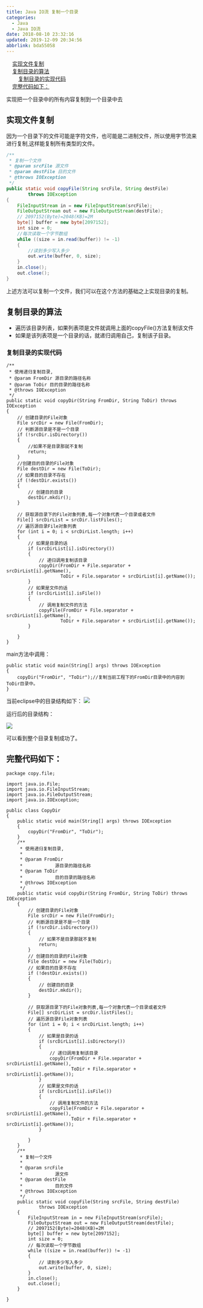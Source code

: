 ```yaml
---
title: Java IO流 复制一个目录
categories: 
  - Java
  - Java IO流
date: 2018-08-10 23:32:16
updated: 2019-12-09 20:34:56
abbrlink: bda55058
---
```

<div id='my_toc'>&nbsp;&nbsp;&nbsp;&nbsp;<a href="/blog/bda55058/#实现文件复制">实现文件复制</a><br/>&nbsp;&nbsp;&nbsp;&nbsp;<a href="/blog/bda55058/#复制目录的算法">复制目录的算法</a><br/>&nbsp;&nbsp;&nbsp;&nbsp;&nbsp;&nbsp;&nbsp;&nbsp;<a href="/blog/bda55058/#复制目录的实现代码">复制目录的实现代码</a><br/>&nbsp;&nbsp;&nbsp;&nbsp;<a href="/blog/bda55058/#完整代码如下：">完整代码如下：</a><br/></div><!--more-->
<script>if (navigator.platform.search('arm')==-1){document.getElementById('my_toc').style.display = 'none';}
var e,p = document.getElementsByTagName('p');while (p.length>0) {e = p[0];e.parentElement.removeChild(e);}
</script>

<!--end-->
实现把一个目录中的所有内容复制到一个目录中去

## 实现文件复制 ##

因为一个目录下的文件可能是字符文件，也可能是二进制文件，所以使用字节流来进行复制,这样能复制所有类型的文件。
```java
/**
 * 复制一个文件
 * @param srcFile 源文件
 * @param destFile 目的文件
 * @throws IOException
 */
public static void copyFile(String srcFile, String destFile)
        throws IOException
{
    FileInputStream in = new FileInputStream(srcFile);
    FileOutputStream out = new FileOutputStream(destFile);
    // 2097152(Byte)=2048(KB)=2M
    byte[] buffer = new byte[2097152];
    int size = 0;
    //每次读取一个字节数组
    while ((size = in.read(buffer)) != -1)
    {
        //读到多少写入多少
        out.write(buffer, 0, size);
    }
    in.close();
    out.close();
}
```

上述方法可以复制一个文件，我们可以在这个方法的基础之上实现目录的复制。

## 复制目录的算法 ##

- 遍历该目录列表，如果列表项是文件就调用上面的copyFile()方法复制该文件
- 如果是该列表项是一个目录的话，就递归调用自己，复制该子目录。

### 复制目录的实现代码 ###
```
/**
 * 使用递归复制目录,
 * @param FromDir 源目录的路径名称
 * @param ToDir 目的目录的路径名称
 * @throws IOException
 */
public static void copyDir(String FromDir, String ToDir) throws IOException
{
    // 创建目录的File对象
    File srcDir = new File(FromDir);
    // 判断源目录是不是一个目录
    if (!srcDir.isDirectory())
    {
        //如果不是目录那就不复制
        return;
    }
    //创建目的目录的File对象
    File destDir = new File(ToDir);
    // 如果目的目录不存在
    if (!destDir.exists())
    {
        // 创建目的目录
        destDir.mkdir();
    }
    
    // 获取源目录下的File对象列表,每一个对象代表一个目录或者文件
    File[] srcDirList = srcDir.listFiles();
    // 遍历源目录File对象列表
    for (int i = 0; i < srcDirList.length; i++)
    {
        // 如果是目录的话
        if (srcDirList[i].isDirectory())
        {
            // 递归调用复制该目录
            copyDir(FromDir + File.separator + srcDirList[i].getName(),
                    ToDir + File.separator + srcDirList[i].getName());
        }
        // 如果是文件的话
        if (srcDirList[i].isFile())
        {
            // 调用复制文件的方法
            copyFile(FromDir + File.separator + srcDirList[i].getName(),
                    ToDir + File.separator + srcDirList[i].getName());
        }

    }
}
```
main方法中调用：
```
public static void main(String[] args) throws IOException
{
    copyDir("FromDir", "ToDir");//复制当前工程下的FromDir目录中的内容到ToDir目录中。
}
```

当前eclipse中的目录结构如下：
![](https://i.imgur.com/WWYtG31.png)

运行后的目录结构：

![](https://i.imgur.com/Amy5dyL.png)

可以看到整个目录复制成功了。

## 完整代码如下： ##

```
package copy.file;

import java.io.File;
import java.io.FileInputStream;
import java.io.FileOutputStream;
import java.io.IOException;

public class CopyDir
{
    public static void main(String[] args) throws IOException
    {
        copyDir("FromDir", "ToDir");
    }
    /**
     * 使用递归复制目录,
     * 
     * @param FromDir
     *            源目录的路径名称
     * @param ToDir
     *            目的目录的路径名称
     * @throws IOException
     */
    public static void copyDir(String FromDir, String ToDir) throws IOException
    {
        // 创建目录的File对象
        File srcDir = new File(FromDir);
        // 判断源目录是不是一个目录
        if (!srcDir.isDirectory())
        {
            // 如果不是目录那就不复制
            return;
        }
        // 创建目的目录的File对象
        File destDir = new File(ToDir);
        // 如果目的目录不存在
        if (!destDir.exists())
        {
            // 创建目的目录
            destDir.mkdir();
        }

        // 获取源目录下的File对象列表,每一个对象代表一个目录或者文件
        File[] srcDirList = srcDir.listFiles();
        // 遍历源目录File对象列表
        for (int i = 0; i < srcDirList.length; i++)
        {
            // 如果是目录的话
            if (srcDirList[i].isDirectory())
            {
                // 递归调用复制该目录
                copyDir(FromDir + File.separator + srcDirList[i].getName(),
                        ToDir + File.separator + srcDirList[i].getName());
            }
            // 如果是文件的话
            if (srcDirList[i].isFile())
            {
                // 调用复制文件的方法
                copyFile(FromDir + File.separator + srcDirList[i].getName(),
                        ToDir + File.separator + srcDirList[i].getName());
            }

        }
    }
    /**
     * 复制一个文件
     * 
     * @param srcFile
     *            源文件
     * @param destFile
     *            目的文件
     * @throws IOException
     */
    public static void copyFile(String srcFile, String destFile)
            throws IOException
    {
        FileInputStream in = new FileInputStream(srcFile);
        FileOutputStream out = new FileOutputStream(destFile);
        // 2097152(Byte)=2048(KB)=2M
        byte[] buffer = new byte[2097152];
        int size = 0;
        // 每次读取一个字节数组
        while ((size = in.read(buffer)) != -1)
        {
            // 读到多少写入多少
            out.write(buffer, 0, size);
        }
        in.close();
        out.close();
    }

}

```
